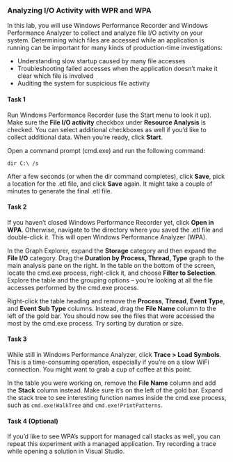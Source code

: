 ### Analyzing I/O Activity with WPR and WPA

In this lab, you will use Windows Performance Recorder and Windows Performance Analyzer to collect and analyze file I/O activity on your system. Determining which files are accessed while an application is running can be important for many kinds of production-time investigations:

* Understanding slow startup caused by many file accesses
* Troubleshooting failed accesses when the application doesn’t make it clear which file is involved
* Auditing the system for suspicious file activity

#### Task 1

Run Windows Performance Recorder (use the Start menu to look it up). Make sure the **File I/O activity** checkbox under **Resource Analysis** is checked. You can select additional checkboxes as well if you’d like to collect additional data. When you’re ready, click **Start**.

Open a command prompt (cmd.exe) and run the following command:

```
dir C:\ /s
```

After a few seconds (or when the dir command completes), click **Save**, pick a location for the .etl file, and click **Save** again. It might take a couple of minutes to generate the final .etl file.

#### Task 2

If you haven’t closed Windows Performance Recorder yet, click **Open in WPA**. Otherwise, navigate to the directory where you saved the .etl file and double-click it. This will open Windows Performance Analyzer (WPA).

In the Graph Explorer, expand the **Storage** category and then expand the **File I/O** category. Drag the **Duration by Process, Thread, Type** graph to the main analysis pane on the right. In the table on the bottom of the screen, locate the cmd.exe process, right-click it, and choose **Filter to Selection**. Explore the table and the grouping options – you’re looking at all the file accesses performed by the cmd.exe process.

Right-click the table heading and remove the **Process**, **Thread**, **Event Type**, and **Event Sub Type** columns. Instead, drag the **File Name** column to the left of the gold bar. You should now see the files that were accessed the most by the cmd.exe process. Try sorting by duration or size.

#### Task 3

While still in Windows Performance Analyzer, click **Trace > Load Symbols**. This is a time-consuming operation, especially if you’re on a slow WiFi connection. You might want to grab a cup of coffee at this point.

In the table you were working on, remove the **File Name** column and add the **Stack** column instead. Make sure it’s on the left of the gold bar. Expand the stack tree to see interesting function names inside the cmd.exe process, such as `cmd.exe!WalkTree` and `cmd.exe!PrintPatterns`.

#### Task 4 (Optional)

If you’d like to see WPA’s support for managed call stacks as well, you can repeat this experiment with a managed application. Try recording a trace while opening a solution in Visual Studio.
